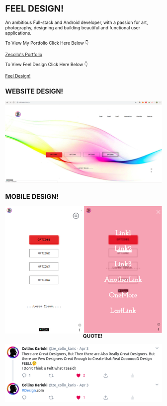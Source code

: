 # FEEL DESIGN! 

An ambitious Full-stack and Android developer, with a passion for art, photography, designing and building beautiful and functional user applications.

To View My Portfolio Click Here Below :point_down:

[Zecollo's Portfolio](https://zecollokaris.github.io)  

To View Feel Design Click Here Below :point_down:

[Feel Design!](https://zecollokaris.github.io/FeelDesign.github.io/.) 

## WEBSITE DESIGN!

<p align="center">
<img align="centre" src="Spec.md/web.png" alt="Website device" />
<p>

## MOBILE DESIGN!
<p align="center">
<img align="left" width="250" src="Spec.md/mobile1.png" alt="Mobile Design" />
<img align="right" width="250" src="Spec.md/mobile2.png" alt="Mobile Menu Design" />
<p>

### QUOTE!
<p align="center">
<img align="center" width="600" src="Spec.md/tweet.png" alt="Tweet"/>
<p>